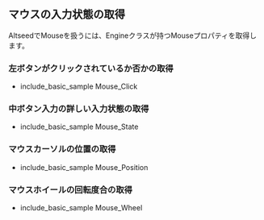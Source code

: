 ## マウスの入力状態の取得

AltseedでMouseを扱うには、Engineクラスが持つMouseプロパティを取得します。

### 左ボタンがクリックされているか否かの取得

* include_basic_sample Mouse_Click

### 中ボタン入力の詳しい入力状態の取得

* include_basic_sample Mouse_State

### マウスカーソルの位置の取得

* include_basic_sample Mouse_Position

### マウスホイールの回転度合の取得

* include_basic_sample Mouse_Wheel
